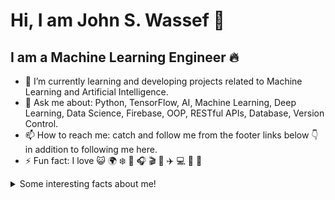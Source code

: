 # Hi, I am John S. Wassef 👋

## I am a Machine Learning Engineer 🔥  

- 🌱 I’m currently learning and developing projects related to Machine Learning and Artificial Intelligence.
- 💬 Ask me about: Python, TensorFlow, AI, Machine Learning, Deep Learning, Data Science, Firebase, OOP, RESTful APIs, Database, Version Control.
- 📫 How to reach me: catch and follow me from the footer links below 👇 in addition to following me here.
- ⚡ Fun fact: I love 😺 🌍 ❄️ 🍔 🎧 🎬 🎤 ✈️ 💻 📱 📸  

<details>
  <summary>Some interesting facts about me!</summary>
  <br>

  - While Coding, Listening to Music and developing useful code. ⭐️
  - Watching Youtube, Reading Books, Action, Comics, Historical Fiction, Romance, History books.
  - Learning programming and getting knowledge about AI & ML.

#### Programming languages I am using:
<img src="https://img.shields.io/badge/python%20-%2314354C.svg?&style=for-the-badge&logo=python&logoColor=white"/>
<img src="https://cdn.jsdelivr.net/gh/devicons/devicon/icons/c/c-original.svg" height="29" alt="c logo"  />
<img src="https://cdn.jsdelivr.net/gh/devicons/devicon/icons/cplusplus/cplusplus-original.svg" height="29" alt="cplusplus logo"  />
<img src="https://cdn.jsdelivr.net/gh/devicons/devicon/icons/csharp/csharp-original.svg" height="29" alt="csharp logo"  />

#### Frameworks and Tools I am using:
<img src="https://img.shields.io/badge/TensorFlow-FF6F00?style=for-the-badge&logo=tensorflow&logoColor=white"/>
<img src="https://img.shields.io/badge/Keras-D00000?style=for-the-badge&logo=keras&logoColor=white"/>
<img src="https://img.shields.io/badge/PyTorch-EE4C2C?style=for-the-badge&logo=pytorch&logoColor=white"/>
<img src="https://img.shields.io/badge/Scikit--Learn-F7931E?style=for-the-badge&logo=scikit-learn&logoColor=white"/>
<img src="https://img.shields.io/badge/Pandas-150458?style=for-the-badge&logo=pandas&logoColor=white"/>
<img src="https://img.shields.io/badge/NumPy-013243?style=for-the-badge&logo=numpy&logoColor=white"/>
<img src="https://img.shields.io/badge/Flutter-02569B?style=for-the-badge&logo=flutter&logoColor=white"/>
<img src="https://img.shields.io/badge/Firebase-ffca28?style=for-the-badge&logo=firebase&logoColor=black"/>
<img src="https://img.shields.io/badge/Flask-000000?style=for-the-badge&logo=flask&logoColor=white"/>


#### Hosting:
<img src="https://img.shields.io/badge/Google%20Cloud%20-%234285F4.svg?&style=for-the-badge&logo=google-cloud&logoColor=white"/>
<img src="https://img.shields.io/badge/firebase%20-%23039BE5.svg?&style=for-the-badge&logo=firebase"/>
<img src="https://img.shields.io/badge/Render-0461d5?style=for-the-badge&logo=render&logoColor=white"/>


#### Version Controls:
<img src="https://img.shields.io/badge/git%20-%23F05033.svg?&style=for-the-badge&logo=git&logoColor=white"/>
<img src="https://img.shields.io/badge/github%20-%23121011.svg?&style=for-the-badge&logo=github&logoColor=white"/>
<img src="https://cdn.jsdelivr.net/gh/devicons/devicon/icons/gitlab/gitlab-original.svg" height="29" alt="gitlab logo"  />

#### Development Tools:
<img src="https://cdn.jsdelivr.net/gh/devicons/devicon/icons/vscode/vscode-original.svg" height="29" alt="vscode logo"  />
<img src="https://cdn.jsdelivr.net/gh/devicons/devicon/icons/visualstudio/visualstudio-plain.svg" height="29" alt="visualstudio logo"  />
<img src="https://img.shields.io/badge/Colab-F9AB00?style=for-the-badge&logo=googlecolab&color=525252"/>
<img src="https://img.shields.io/badge/PyCharm-000000.svg?&style=for-the-badge&logo=PyCharm&logoColor=white"/>

#### Collaboration Tools:
<img src="https://cdn.jsdelivr.net/gh/devicons/devicon/icons/slack/slack-original.svg" height="29" alt="slack logo"  />
<img src="https://cdn.jsdelivr.net/gh/devicons/devicon/icons/trello/trello-plain.svg" height="29" alt="trello logo"  />
<img src="https://cdn.jsdelivr.net/gh/devicons/devicon/icons/jira/jira-original.svg" height="29" alt="jira logo"  />

<div align="center">
  <img src="https://github-readme-stats.vercel.app/api?username=John-Wassef&hide_title=false&hide_rank=true&show_icons=true&include_all_commits=true&count_private=true&disable_animations=false&theme=dracula&locale=en&hide_border=false" height="150" alt="stats graph"  />
  <img src="https://streak-stats.demolab.com?user=John-Wassef&locale=en&mode=daily&theme=dracula&hide_border=false&border_radius=5" height="150" alt="streak graph"  />
  <img src="https://github-readme-stats.vercel.app/api/top-langs?username=John-Wassef&locale=en&hide_title=false&layout=compact&card_width=320&langs_count=5&theme=dracula&hide_border=false" height="150" alt="languages graph"  />
</div>

<p align="center">
  <i>Let's connect and chat! Open to anyone on Earth under the Sun and Moon.</i>
<p align="center">
    <a href="https://twitter.com/JohnWassef01" alt="Twitter"><img src="https://img.shields.io/badge/Twitter-1DA1F2?style=for-the-badge&logo=twitter&logoColor=white"></a>
    <a href="https://www.linkedin.com/in/john-wassef/" alt="Linkedin"><img src="https://img.shields.io/badge/LinkedIn-0077B5?style=for-the-badge&logo=linkedin&logoColor=white"></a>
    <a href="https://github.com/John-Wassef" alt="GitHub"><img src="https://img.shields.io/badge/GitHub-100000?style=for-the-badge&logo=github&logoColor=white"></a>
    <a href="mailto:johnwassef2000@gmail.com" alt="Gmail"><img src="https://img.shields.io/badge/Gmail-D14836?style=for-the-badge&logo=gmail&logoColor=white"></a>
</p> 

<br clear="both">

<img src="https://raw.githubusercontent.com/John-Wassef/John-Wassef/output/snake.svg" alt="Snake animation" />
